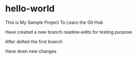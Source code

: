 # hello-world
This is My Sample Project 
To Learn the Git Hub

Have created a new branch readme-edits for testing purpose

After delted the first branch 

Have doen new changes
